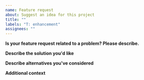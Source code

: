 ```yaml
---
name: Feature request
about: Suggest an idea for this project
title: ""
labels: "T: enhancement"
assignees: ""
---
```


**Is your feature request related to a problem? Please describe.**

<!-- A clear and concise description of what the problem is.
e.g. I'm always frustrated when [...] -->

**Describe the solution you'd like**

<!-- A clear and concise description of what you want to
happen. -->

**Describe alternatives you've considered**

<!-- A clear and concise description of any
alternative solutions or features you've considered. -->

**Additional context**

<!-- Add any other context or screenshots about the feature request
here. -->
                                                                                                                                                                                                                                                                                                                                                                                                                                      